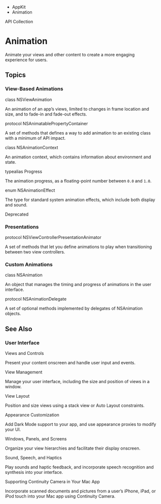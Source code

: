 

- AppKit
-  Animation 

API Collection

# Animation

Animate your views and other content to create a more engaging experience for users.

## Topics

### View-Based Animations

class NSViewAnimation

An animation of an app’s views, limited to changes in frame location and size, and to fade-in and fade-out effects.

protocol NSAnimatablePropertyContainer

A set of methods that defines a way to add animation to an existing class with a minimum of API impact.

class NSAnimationContext

An animation context, which contains information about environment and state.

typealias Progress

The animation progress, as a floating-point number between `0.0` and `1.0`.

enum NSAnimationEffect

The type for standard system animation effects, which include both display and sound.

Deprecated

### Presentations

protocol NSViewControllerPresentationAnimator

A set of methods that let you define animations to play when transitioning between two view controllers.

### Custom Animations

class NSAnimation

An object that manages the timing and progress of animations in the user interface.

protocol NSAnimationDelegate

A set of optional methods implemented by delegates of NSAnimation objects.

## See Also

### User Interface

Views and Controls

Present your content onscreen and handle user input and events.

View Management

Manage your user interface, including the size and position of views in a window.

View Layout

Position and size views using a stack view or Auto Layout constraints.

Appearance Customization

Add Dark Mode support to your app, and use appearance proxies to modify your UI.

Windows, Panels, and Screens

Organize your view hierarchies and facilitate their display onscreen.

Sound, Speech, and Haptics

Play sounds and haptic feedback, and incorporate speech recognition and synthesis into your interface.

Supporting Continuity Camera in Your Mac App

Incorporate scanned documents and pictures from a user’s iPhone, iPad, or iPod touch into your Mac app using Continuity Camera.

